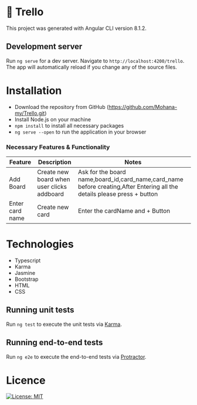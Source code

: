 # 📝 Trello

This project was generated with Angular CLI version 8.1.2.

## Development server

Run `ng serve` for a dev server. Navigate to `http://localhost:4200/trello`. The app will automatically reload if you change any of the source files.

# Installation  
- Download the repository from GitHub (https://github.com/Mohana-my/Trello.git)
- Install Node.js on your machine
- `npm install` to install all necessary packages
- `ng serve --open` to run the application in your browser

### Necessary Features & Functionality
| Feature | Description | Notes |
|--|--|--|
| Add Board| Create new board when user clicks addboard | Ask for the board name,board_id,card_name,card_name before creating,After Entering all the details please press + button |
|Enter card name| Create new card| Enter the cardName and + Button|

# Technologies
- Typescript 
- Karma
- Jasmine
- Bootstrap
- HTML
- CSS

## Running unit tests

Run `ng test` to execute the unit tests via [Karma](https://karma-runner.github.io).

## Running end-to-end tests

Run `ng e2e` to execute the end-to-end tests via [Protractor](http://www.protractortest.org/).

# Licence

[![License: MIT](https://img.shields.io/badge/License-MIT-yellow.svg)](https://opensource.org/licenses/MIT)
